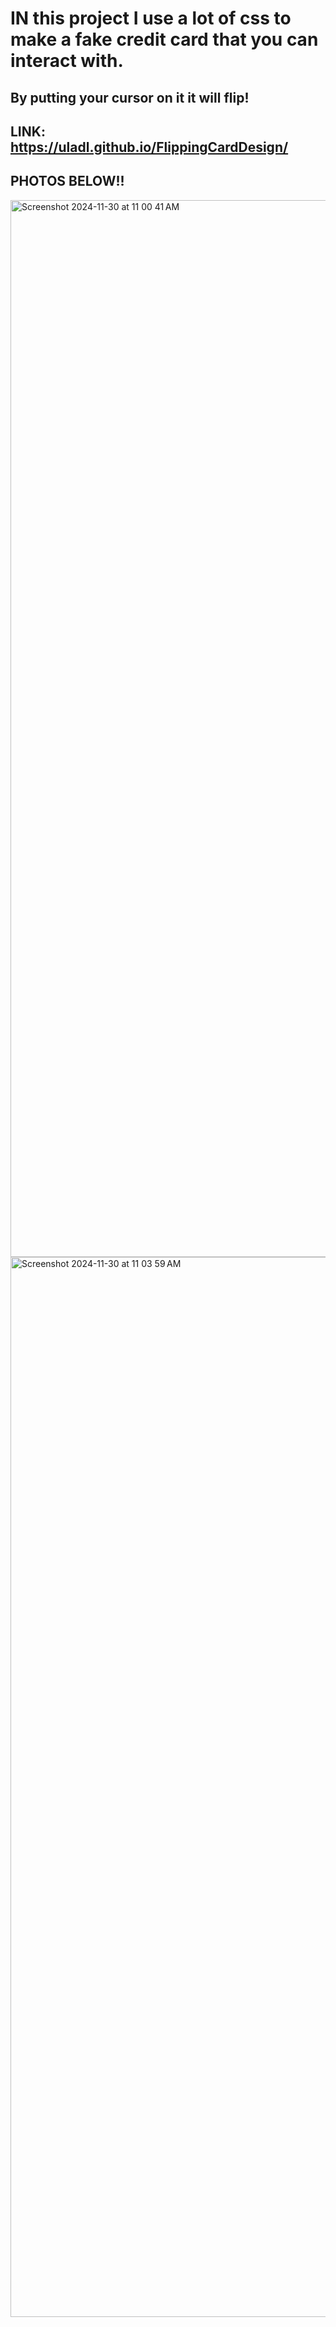 
# IN this project I use a lot of css to make a fake credit card that you can interact with.
## By putting your cursor on it it will flip!

## LINK: https://uladl.github.io/FlippingCardDesign/
## PHOTOS BELOW!!

<img width="1691" alt="Screenshot 2024-11-30 at 11 00 41 AM" src="https://github.com/user-attachments/assets/5ec6359b-3e97-4f42-9673-dc6383c4e54b">

<img width="1696" alt="Screenshot 2024-11-30 at 11 03 59 AM" src="https://github.com/user-attachments/assets/57b6e0b8-6ae1-43e1-95f5-204b96a0e706">

